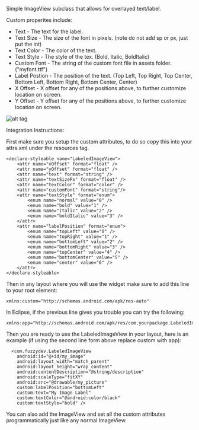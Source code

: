 Simple ImageView subclass that allows for overlayed text/label. 

Custom properites include:

* Text  - The text for the label. 
* Text Size - The size of the font in pixels. (note do not add sp or px, just put the int) 
* Text Color - The color of the text. 
* Text Style  - The style of the tex. (Bold, Italic, BoldItalic) 
* Custom Font - The string of the custom font file in assets folder. ("myfont.ttf") 
* Label Postion - The position of the text. (Top Left, Top Right, Top Center, Bottom Left, Bottom Right, Bottom Center, Center) 
* X Offset - X offset for any of the positions above, to further customize location on screen. 
* Y Offset - Y offset for any of the positions above, to further customize location on screen. 

![alt tag](https://raw.github.com/DejanRistic/LabeledImageView/master/assets/Screenshot_2014-03-02-17-48-35.png)


Integration Instructions:

First make sure you setup the custom attributes, to do so copy this into your attrs.xml under the resources tag.

    <declare-styleable name="LabeledImageView">
        <attr name="xOffset" format="float" />
        <attr name="yOffset" format="float" />
        <attr name="text" format="string" />
        <attr name="textSizePx" format="float" />
        <attr name="textColor" format="color" />
        <attr name="customFont" format="string"/>
        <attr name="textStyle" format="enum">
            <enum name="normal" value="0" />
            <enum name="bold" value="1" />
            <enum name="italic" value="2" />
            <enum name="boldItalic" value="3" />
        </attr>
        <attr name="labelPosition" format="enum">
            <enum name="topLeft" value="0" />
            <enum name="topRight" value="1" />
            <enum name="bottomLeft" value="2" />
            <enum name="bottomRight" value="3" />
            <enum name="topCenter" value="4" />
            <enum name="bottomCenter" value="5" />
            <enum name="center" value="6" />
        </attr>
    </declare-styleable>
    
    
Then in any layout where you will use the widget make sure to add this line to your root element:

    xmlns:custom="http://schemas.android.com/apk/res-auto"
    
In Eclipse, if the previous line gives you trouble you can try the following:

    xmlns:app="http://schemas.android.com/apk/res/com.yourpackage.LabeledImageView"
    
Then you are ready to use the LabeledImageView in your layout, here is an example (if using the second line form above replace custom with app):

      <com.fuzzydev.LabeledImageView
        android:id="@+id/my_image"
        android:layout_width="match_parent"
        android:layout_height="wrap_content"
        android:contentDescription="@string/description"
        android:scaleType="fitXY"
        android:src="@drawable/my_picture"
        custom:labelPosition="bottomLeft"
        custom:text="My Image Label"
        custom:textColor="@android:color/black"
        custom:textStyle="bold" />
    

You can also add the ImageView and set all the custom attributes programmatically just like any normal ImageView.
